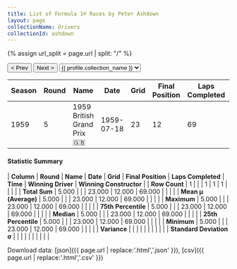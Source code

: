 ```yaml
---
title: List of Formula 1® Races by Peter Ashdown
layout: page
collectionName: drivers
collectionId: ashdown
---
```


{% assign url_split = page.url | split: "/" %}
<div id="collection-navigation">
<button onclick="selector.options[selector.selectedIndex-1].value && (window.location = selector.options[selector.selectedIndex-1].value);">&lt; Prev</button>
<button onclick="selector.options[selector.selectedIndex+1].value && (window.location = selector.options[selector.selectedIndex+1].value);">Next &gt;</button>
<select id="selector" onchange="this.options[this.selectedIndex].value && (window.location = this.options[this.selectedIndex].value);">
  {% for collectionId in site.data[page.collectionName].refs %}
    {% if collectionId == page.collectionId %}
      {% assign selected = "selected" %}
    {% else %}
      {% assign selected = "" %}
    {% endif %}
    {% assign profile = site.data[page.collectionName][collectionId].profile %}
    <option value="/f1/{{ page.collectionName }}/{{ collectionId }}/{{ url_split[4] }}" {{ selected }}>{{ profile.collection_name }}</option>
  {% endfor %}
</select>
</div>

| Season | Round | Name | Date | Grid | Final Position | Laps Completed | Time | Winning Driver | Winning Constructor |
|--|--|--|--|--|--|--|--|--|--|
| 1959 | 5 | 1959 British Grand Prix 🇬🇧 | 1959-07-18 | 23 | 12 | 69 |   | Jack Brabham 🇦🇺 | Cooper-Climax 🇬🇧 |

#### Statistic Summary

| **Column** | **Round** | **Name** | **Date** | **Grid** | **Final Position** | **Laps Completed** | **Time** | **Winning Driver** | **Winning Constructor** |
| **Row Count** | 1 |  |  | 1 | 1 | 1 |  |  |  |
| **Total Sum** | 5.000 |  |  | 23.000 | 12.000 | 69.000 |  |  |  |
| **Mean μ (Average)** | 5.000 |  |  | 23.000 | 12.000 | 69.000 |  |  |  |
| **Maximum** | 5.000 |  |  | 23.000 | 12.000 | 69.000 |  |  |  |
| **75th Percentile** | 5.000 |  |  | 23.000 | 12.000 | 69.000 |  |  |  |
| **Median** | 5.000 |  |  | 23.000 | 12.000 | 69.000 |  |  |  |
| **25th Percentile** | 5.000 |  |  | 23.000 | 12.000 | 69.000 |  |  |  |
| **Minimum** | 5.000 |  |  | 23.000 | 12.000 | 69.000 |  |  |  |
| **Variance** |  |  |  |  |  |  |  |  |  |
| **Standard Deviation σ** |  |  |  |  |  |  |  |  |  |

Download data: [json]({{ page.url | replace:'.html','.json' }}), [csv]({{ page.url | replace:'.html','.csv' }})

